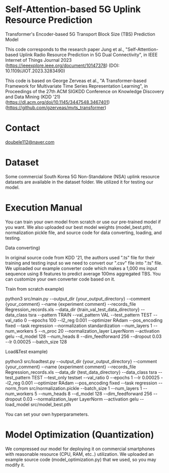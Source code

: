 # Self-Attention-based 5G Uplink Resource Prediction
Transformer's Encoder-based 5G Transport Block Size (TBS) Prediction Model

This code corresponds to the research paper Jung et al., "Self-Attention-based Uplink Radio Resource Prediction in 5G Dual Connectivity", in IEEE Internet of Things Journal 2023 (https://ieeexplore.ieee.org/document/10147378) (DOI: 10.1109/JIOT.2023.3283490)

This code is based on George Zerveas et al., "A Transformer-based Framework for Multivariate Time Series Representation Learning", in Proceedings of the 27th ACM SIGKDD Conference on Knowledge Discovery and Data Mining (KDD '21) (https://dl.acm.org/doi/10.1145/3447548.3467401) (https://github.com/gzerveas/mvts_transformer)

# Contact
doubele112@naver.com

# Dataset
Some commercial South Korea 5G Non-Standalone (NSA) uplink resource datasets are available in the dataset folder.
We utilized it for testing our model.

# Execution Manual
You can train your own model from scratch or use our pre-trained model if you want.
We also uploaded our best model weights (model_best.pth), normalization pickle file, and source code for data converting, loading, and testing.

Data converting)

In original source code from KDD '21, the authors used ".ts" file for their training and testing input so we need to convert our ".csv" file into ".ts" file.
We uploaded our example converter code which makes a 1,000 ms input sequence using 8 features to predict average 100ms aggregated TBS.
You can customize your own converter code based on it.

Train from scratch example)

python3 src/main.py --output_dir {your_output_directory} --comment {your_comment}  --name {experiment comment} --records_file Regression_records.xls --data_dir {train_val_test_data_directory} --data_class tsra --pattern TRAIN --val_pattern VAL --test_pattern TEST --val_ratio 0 --epochs 100 --l2_reg 0.001 --optimizer RAdam --pos_encoding fixed --task regression --normalization standardization --num_layers 1 --num_workers 5 --n_proc 20 --normalization_layer LayerNorm --activation gelu --d_model 128 --num_heads 8 --dim_feedforward 256 --dropout 0.03 --lr 0.00025 --batch_size 128

Load&Test example)

python3 src/loadtest.py --output_dir {your_output_directory} --comment {your_comment} --name {experiment comment} --records_file Regression_records.xls --data_dir {test_data_directory} --data_class tsra --test_pattern TEST --test_only testset --val_ratio 0 --epochs 1 --lr 0.00025 --l2_reg 0.001 --optimizer RAdam --pos_encoding fixed --task regression --norm_from src/normalization.pickle --batch_size 1 --num_layers 1 --num_workers 5 --num_heads 8 --d_model 128 --dim_feedforward 256 --dropout 0.03 --normalization_layer LayerNorm --activation gelu --load_model src/model_best.pth

You can set your own hyperparameters.

# Model Optimization (Quantization)
We compressed our model for deploying it on commercial smartphones with reasonable resource (CPU, RAM, etc..) utilization.
We uploaded an example source code (model_optimization.py) that we used, so you may modify it.
